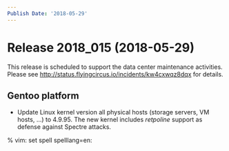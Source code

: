 ```yaml
---
Publish Date: '2018-05-29'
---
```


# Release 2018_015 (2018-05-29)

This release is scheduled to support the data center maintenance activities.
Please see <http://status.flyingcircus.io/incidents/kw4cxwqz8dqx> for details.

## Gentoo platform

- Update Linux kernel version all physical hosts (storage servers, VM hosts,
  ...) to 4.9.95. The new kernel includes *retpoline* support as defense
  against Spectre attacks.

% vim: set spell spelllang=en:
